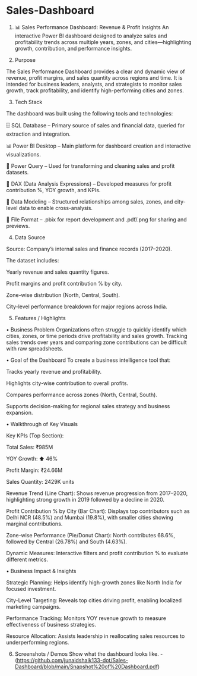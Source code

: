 # Sales-Dashboard

1. 📊 Sales Performance Dashboard: Revenue & Profit Insights
An interactive Power BI dashboard designed to analyze sales and profitability trends across multiple years, zones, and cities—highlighting growth, contribution, and performance insights.

2. Purpose

The Sales Performance Dashboard provides a clear and dynamic view of revenue, profit margins, and sales quantity across regions and time. It is intended for business leaders, analysts, and strategists to monitor sales growth, track profitability, and identify high-performing cities and zones.

3. Tech Stack

The dashboard was built using the following tools and technologies:

🗄️ SQL Database – Primary source of sales and financial data, queried for extraction and integration.

📊 Power BI Desktop – Main platform for dashboard creation and interactive visualizations.

📂 Power Query – Used for transforming and cleaning sales and profit datasets.

🧠 DAX (Data Analysis Expressions) – Developed measures for profit contribution %, YOY growth, and KPIs.

📝 Data Modeling – Structured relationships among sales, zones, and city-level data to enable cross-analysis.

📁 File Format – .pbix for report development and .pdf/.png for sharing and previews.


4. Data Source

Source: Company’s internal sales and finance records (2017–2020).

The dataset includes:

Yearly revenue and sales quantity figures.

Profit margins and profit contribution % by city.

Zone-wise distribution (North, Central, South).

City-level performance breakdown for major regions across India.

5. Features / Highlights

• Business Problem
Organizations often struggle to quickly identify which cities, zones, or time periods drive profitability and sales growth. Tracking sales trends over years and comparing zone contributions can be difficult with raw spreadsheets.

• Goal of the Dashboard
To create a business intelligence tool that:

Tracks yearly revenue and profitability.

Highlights city-wise contribution to overall profits.

Compares performance across zones (North, Central, South).

Supports decision-making for regional sales strategy and business expansion.

• Walkthrough of Key Visuals

Key KPIs (Top Section):

Total Sales: ₹985M

YOY Growth: ⬆️ 46%

Profit Margin: ₹24.66M

Sales Quantity: 2429K units

Revenue Trend (Line Chart): Shows revenue progression from 2017–2020, highlighting strong growth in 2019 followed by a decline in 2020.

Profit Contribution % by City (Bar Chart): Displays top contributors such as Delhi NCR (48.5%) and Mumbai (19.8%), with smaller cities showing marginal contributions.

Zone-wise Performance (Pie/Donut Chart): North contributes 68.6%, followed by Central (26.78%) and South (4.63%).

Dynamic Measures: Interactive filters and profit contribution % to evaluate different metrics.

• Business Impact & Insights

Strategic Planning: Helps identify high-growth zones like North India for focused investment.

City-Level Targeting: Reveals top cities driving profit, enabling localized marketing campaigns.

Performance Tracking: Monitors YOY revenue growth to measure effectiveness of business strategies.

Resource Allocation: Assists leadership in reallocating sales resources to underperforming regions.


6. Screenshots / Demos
Show what the dashboard looks like. - (https://github.com/junaidshaik133-dot/Sales-Dashboard/blob/main/Snapshot%20of%20Dashboard.pdf)



